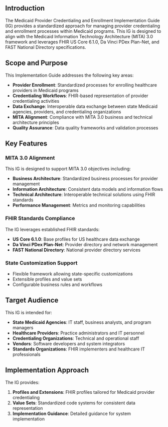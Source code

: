 ## Introduction

The Medicaid Provider Credentialing and Enrollment Implementation Guide (IG) provides a standardized approach for managing provider credentialing and enrollment processes within Medicaid programs. This IG is designed to align with the Medicaid Information Technology Architecture (MITA) 3.0 framework and leverages FHIR US Core 6.1.0, Da Vinci PDex Plan-Net, and FAST National Directory specifications.

## Scope and Purpose

This Implementation Guide addresses the following key areas:

- **Provider Enrollment**: Standardized processes for enrolling healthcare providers in Medicaid programs
- **Credentialing Workflows**: FHIR-based representation of provider credentialing activities
- **Data Exchange**: Interoperable data exchange between state Medicaid agencies, providers, and credentialing organizations
- **MITA Alignment**: Compliance with MITA 3.0 business and technical architecture principles
- **Quality Assurance**: Data quality frameworks and validation processes

## Key Features

### MITA 3.0 Alignment
This IG is designed to support MITA 3.0 objectives including:
- **Business Architecture**: Standardized business processes for provider management
- **Information Architecture**: Consistent data models and information flows
- **Technical Architecture**: Interoperable technical solutions using FHIR standards
- **Performance Management**: Metrics and monitoring capabilities

### FHIR Standards Compliance
The IG leverages established FHIR standards:
- **US Core 6.1.0**: Base profiles for US healthcare data exchange
- **Da Vinci PDex Plan-Net**: Provider directory and network management
- **FAST National Directory**: National provider directory services

### State Customization Support
- Flexible framework allowing state-specific customizations
- Extensible profiles and value sets
- Configurable business rules and workflows

## Target Audience

This IG is intended for:
- **State Medicaid Agencies**: IT staff, business analysts, and program managers
- **Healthcare Providers**: Practice administrators and IT personnel
- **Credentialing Organizations**: Technical and operational staff
- **Vendors**: Software developers and system integrators
- **Standards Organizations**: FHIR implementers and healthcare IT professionals

## Implementation Approach

The IG provides:
1. **Profiles and Extensions**: FHIR profiles tailored for Medicaid provider credentialing
2. **Value Sets**: Standardized code systems for consistent data representation
3. **Implementation Guidance**: Detailed guidance for system implementation

